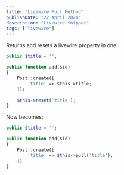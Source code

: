 ```yaml
---
title: "Livewire Pull Method"
publishDate: "22 April 2024"
description: "Livewire Snippet"
tags: ["livewire"]
---
```


Returns and resets a livewire property in one:

```php
public $title = '';

public function add($id)
{
    Post::create([
        'title' => $this->title;
    ]);

    $this->reset('title');
}
```

Now becomes:

```php
public $title = '';

public function add($id)
{
    Post::create([
        'title' => $this->pull('title');
    ])
}
```